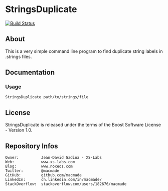 StringsDuplicate
================

[![Build Status](https://travis-ci.org/macmade/StringsDuplicate.svg?branch=master)](https://travis-ci.org/macmade/StringsDuplicate)

About
-----

This is a very simple command line program to find duplicate string labels in .strings files.

Documentation
-------------

### Usage

    StringsDuplicate path/to/strings/file

License
-------

StringsDuplicate is released under the terms of the Boost Software License - Version 1.0.

Repository Infos
----------------

    Owner:			Jean-David Gadina - XS-Labs
    Web:			www.xs-labs.com
    Blog:			www.noxeos.com
    Twitter:		@macmade
    GitHub:			github.com/macmade
    LinkedIn:		ch.linkedin.com/in/macmade/
    StackOverflow:	stackoverflow.com/users/182676/macmade
